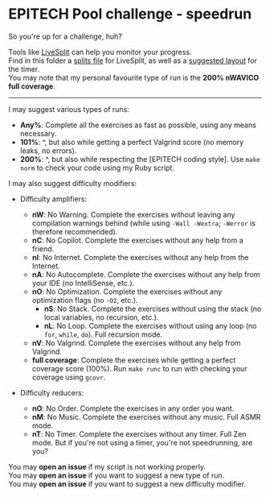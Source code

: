 # EPITECH Pool challenge - speedrun

So you're up for a challenge, huh?

Tools like [LiveSplit](https://github.com/LiveSplit) can help you monitor your progress.  
Find in this folder a [splits file](./challenge.lss) for LiveSplit, as well as a [suggested layout](./challenge.lsl) for the timer.  
You may note that my personal favourite type of run is the **200% nWAVICO full coverage**.

---

I may suggest various types of runs:

- **Any%**: Complete all the exercises as fast as possible, using any means necessary.
- **101%**: ^, but also while getting a perfect Valgrind score (no memory leaks, no errors).
- **200%**: ^, but also while respecting the [EPITECH coding style]. Use `make norm` to check your code using my Ruby script.

I may also suggest difficulty modifiers:

- Difficulty amplifiers:
  - **nW**: No Warning. Complete the exercises without leaving any compilation warnings behind (while using `-Wall -Wextra`; `-Werror` is therefore recommended).
  - **nC**: No Copilot. Complete the exercises without any help from a friend.
  - **nI**: No Internet. Complete the exercises without any help from the Internet.
  - **nA**: No Autocomplete. Complete the exercises without any help from your IDE (no IntelliSense, etc.).
  - **nO**: No Optimization. Complete the exercises without any optimization flags (no `-O2`, etc.).
    - **nS**: No Stack. Complete the exercises without using the stack (no local variables, no recursion, etc.).
    - **nL**: No Loop. Complete the exercises without using any loop (no `for`, `while`, `do`). Full recursion mode.
  - **nV**: No Valgrind. Complete the exercises without any help from Valgrind.
  - **full coverage**: Complete the exercises while getting a perfect coverage score (100%). Run `make runc` to run with checking your coverage using `gcovr`.

- Difficulty reducers:
  - **nO**: No Order. Complete the exercises in any order you want.
  - **nM**: No Music. Complete the exercises without any music. Full ASMR mode.
  - **nT**: No Timer. Complete the exercises without any timer. Full Zen mode. But if you're not using a timer, you're not speedrunning, are you?

You may **open an issue** if my script is not working properly.  
You may **open an issue** if you want to suggest a new type of run.  
You may **open an issue** if you want to suggest a new difficulty modifier.
